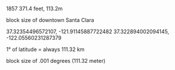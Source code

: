 1857
371.4 feet, 113.2m

block size of downtown Santa Clara

37.32354496572107, -121.91145887722482
37.322894002094145, -122.05560231287379

1° of latitude = always 111.32 km

block size of
.001 degrees (111.32 meter)
